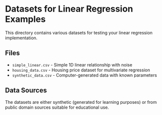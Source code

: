 # Datasets for Linear Regression Examples

This directory contains various datasets for testing your linear regression implementation.

## Files

- `simple_linear.csv` - Simple 1D linear relationship with noise
- `housing_data.csv` - Housing price dataset for multivariate regression
- `synthetic_data.csv` - Computer-generated data with known parameters

## Data Sources

The datasets are either synthetic (generated for learning purposes) or from public domain sources suitable for educational use.

